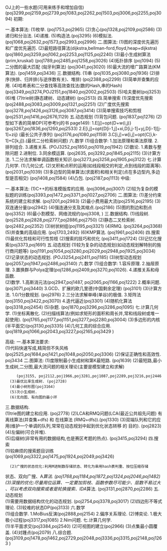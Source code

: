 OJ上的一些水题(可用来练手和增加自信) 
(poj3299,poj2159,poj2739,poj1083,poj2262,poj1503,poj3006,poj2255,poj3094)
初期:

一.基本算法: 
     (1)枚举. (poj1753,poj2965) 
     (2)贪心(poj1328,poj2109,poj2586) 
     (3)递归和分治法. 
     (4)递推. 
     (5)构造法.(poj3295) 
     (6)模拟法.(poj1068,poj2632,poj1573,poj2993,poj2996) 
二.图算法: 
     (1)图的深度优先遍历和广度优先遍历. 
     (2)最短路径算法(dijkstra,bellman-ford,floyd,heap+dijkstra) 
        (poj1860,poj3259,poj1062,poj2253,poj1125,poj2240) 
     (3)最小生成树算法(prim,kruskal) 
        (poj1789,poj2485,poj1258,poj3026) 
     (4)拓扑排序 (poj1094) 
     (5)二分图的最大匹配 (匈牙利算法) (poj3041,poj3020) 
     (6)最大流的增广路算法(KM算法). (poj1459,poj3436) 
三.数据结构. 
     (1)串 (poj1035,poj3080,poj1936) 
     (2)排序(快排、归并排(与逆序数有关)、堆排) (poj2388,poj2299) 
     (3)简单并查集的应用. 
     (4)哈希表和二分查找等高效查找法(数的Hash,串的Hash)    
        (poj3349,poj3274,POJ2151,poj1840,poj2002,poj2503) 
     (5)哈夫曼树(poj3253) 
     (6)堆 
     (7)trie树(静态建树、动态建树) (poj2513) 
四.简单搜索 
     (1)深度优先搜索 (poj2488,poj3083,poj3009,poj1321,poj2251) 
     (2)广度优先搜索(poj3278,poj1426,poj3126,poj3087.poj3414) 
     (3)简单搜索技巧和剪枝(poj2531,poj1416,poj2676,1129) 
五.动态规划 
     (1)背包问题. (poj1837,poj1276) 
     (2)型如下表的简单DP(可参考lrj的书 page149): 
       1.E[j]=opt{D+w(i,j)} (poj3267,poj1836,poj1260,poj2533) 
       2.E[i,j]=opt{D[i-1,j]+xi,D[i,j-1]+yj,D[i-1][j-1]+zij} (最长公共子序列) 
         (poj3176,poj1080,poj1159) 
       3.C[i,j]=w[i,j]+opt{C[i,k-1]+C[k,j]}.(最优二分检索树问题) 
六.数学 
     (1)组合数学: 
        1.加法原理和乘法原理. 
        2.排列组合. 
        3.递推关系. 
          (POJ3252,poj1850,poj1019,poj1942) 
     (2)数论. 
        1.素数与整除问题 
        2.进制位. 
        3.同余模运算. 
          (poj2635, poj3292,poj1845,poj2115) 
     (3)计算方法. 
        1.二分法求解单调函数相关知识.(poj3273,poj3258,poj1905,poj3122) 
七.计算几何学. 
     (1)几何公式. 
     (2)叉积和点积的运用(如线段相交的判定,点到线段的距离等). (poj2031,poj1039)
     (3)多边型的简单算法(求面积)和相关判定(点在多边型内,多边型是否相交) 
         (poj1408,poj1584) 
     (4)凸包. (poj2187,poj1113)
中级:

一.基本算法: 
     (1)C++的标准模版库的应用. (poj3096,poj3007) 
     (2)较为复杂的模拟题的训练(poj3393,poj1472,poj3371,poj1027,poj2706) 
二.图算法: 
     (1)差分约束系统的建立和求解. (poj1201,poj2983) 
     (2)最小费用最大流(poj2516,poj2195) 
     (3)双连通分量(poj2942) 
     (4)强连通分支及其缩点.(poj2186) 
     (5)图的割边和割点(poj3352) 
     (6)最小割模型、网络流规约(poj3308, ) 
三.数据结构. 
     (1)线段树. (poj2528,poj2828,poj2777,poj2886,poj2750) 
     (2)静态二叉检索树. (poj2482,poj2352) 
     (3)树状树组(poj1195,poj3321) 
     (4)RMQ. (poj3264,poj3368) 
     (5)并查集的高级应用. (poj1703,2492) 
     (6)KMP算法. (poj1961,poj2406) 
四.搜索 
     (1)最优化剪枝和可行性剪枝 
     (2)搜索的技巧和优化 (poj3411,poj1724) 
     (3)记忆化搜索(poj3373,poj1691) 
五.动态规划 
     (1)较为复杂的动态规划(如动态规划解特别的施行商问题等) 
         (poj1191,poj1054,poj3280,poj2029,poj2948,poj1925,poj3034) 
     (2)记录状态的动态规划. (POJ3254,poj2411,poj1185) 
     (3)树型动态规划(poj2057,poj1947,poj2486,poj3140) 
六.数学 
     (1)组合数学: 
        1.容斥原理. 
        2.抽屉原理. 
        3.置换群与Polya定理(poj1286,poj2409,poj3270,poj1026). 
        4.递推关系和母函数.        
     (2)数学. 
        1.高斯消元法(poj2947,poj1487, poj2065,poj1166,poj1222) 
        2.概率问题. (poj3071,poj3440) 
        3.GCD、扩展的欧几里德(中国剩余定理) (poj3101) 
     (3)计算方法. 
        1.0/1分数规划. (poj2976) 
        2.三分法求解单峰(单谷)的极值. 
        3.矩阵法(poj3150,poj3422,poj3070) 
        4.迭代逼近(poj3301) 
     (4)随机化算法(poj3318,poj2454) 
     (5)杂题. 
         (poj1870,poj3296,poj3286,poj1095) 
七.计算几何学. 
        (1)坐标离散化. 
        (2)扫描线算法(例如求矩形的面积和周长并,常和线段树或堆一起使用). 
            (poj1765,poj1177,poj1151,poj3277,poj2280,poj3004) 
        (3)多边形的内核(半平面交)(poj3130,poj3335) 
        (4)几何工具的综合应用.(poj1819,poj1066,poj2043,poj3227,poj2165,poj3429
)

高级: 
一.基本算法要求:   
      (1)代码快速写成,精简但不失风格   
          (poj2525,poj1684,poj1421,poj1048,poj2050,poj3306) 
      (2)保证正确性和高效性. poj3434 
二.图算法: 
      (1)度限制最小生成树和第K最短路. (poj1639) 
      (2)最短路,最小生成树,二分图,最大流问题的相关理论(主要是模型建立和求解)

         (poj3155, poj2112,poj1966,poj3281,poj1087,poj2289,poj3216,poj2446 
      (3)最优比率生成树. (poj2728) 
      (4)最小树形图(poj3164) 
      (5)次小生成树. 
      (6)无向图、有向图的最小环    
三.数据结构.   
      (1)trie图的建立和应用. (poj2778) 
      (2)LCA和RMQ问题(LCA(最近公共祖先问题) 有离线算法(并查集+dfs) 和 在线算法
          (RMQ+dfs)).(poj1330) 
      (3)双端队列和它的应用(维护一个单调的队列,常常在动态规划中起到优化状态转移
的 
          目的). (poj2823) 
      (4)左偏树(可合并堆).   
      (5)后缀树(非常有用的数据结构,也是赛区考题的热点). 
         (poj3415,poj3294) 
四.搜索   
      (1)较麻烦的搜索题目训练(poj1069,poj3322,poj1475,poj1924,poj2049,poj3426)

      (2)广搜的状态优化:利用M进制数存储状态、转化为串用hash表判重、按位压缩存储
状态、双向广搜、A*算法. (poj1768,poj1184,poj1872,poj1324,poj2046,poj1482) 
      (3)深搜的优化:尽量用位运算、一定要加剪枝、函数参数尽可能少、层数不易过大
、可以考虑双向搜索或者是轮换搜索、IDA*算法. (poj3131,poj2870,poj2286) 
五.动态规划   
      (1)需要用数据结构优化的动态规划. 
         (poj2754,poj3378,poj3017) 
      (2)四边形不等式理论. 
      (3)较难的状态DP(poj3133) 
六.数学   
      (1)组合数学. 
        1.MoBius反演(poj2888,poj2154) 
        2.偏序关系理论. 
      (2)博奕论. 
        1.极大极小过程(poj3317,poj1085) 
        2.Nim问题. 
七.计算几何学.   
      (1)半平面求交(poj3384,poj2540) 
      (2)可视图的建立(poj2966) 
      (3)点集最小圆覆盖. 
      (4)对踵点(poj2079) 
      八.综合题. 
      (poj3109,poj1478,poj1462,poj2729,poj2048,poj3336,poj3315,poj2148,poj1263
)

